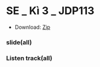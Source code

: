 # SE _ Kì 3 _ JDP113
+ Download: [Zip](https://github.com/gone2808/JDP113/archive/refs/heads/main.zip)
### slide(all)
### Listen track(all)

